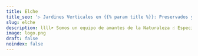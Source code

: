 ```yaml
---
title: Elche
title_seo: '▷ Jardines Verticales en {{% param title %}}: Preservados y Artificales'
slug: elche
description: llll➤ Somos un equipo de amantes de la Naturaleza ☝ Especializadas en Diseño de Interiores con Jardines Verticales en {{% param title %}}.
image: logo.png
draft: false
noindex: false
---
```

